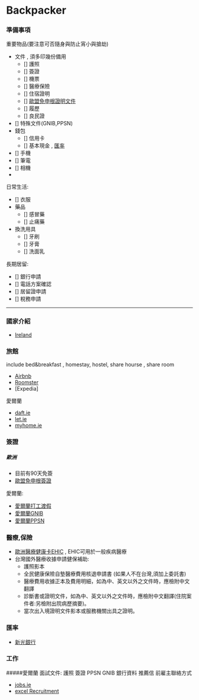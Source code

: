 # Backpacker

### 準備事項
重要物品(要注意可否隨身與防止宵小與搶劫)  
- 文件 , 須多印幾份備用
    - [] 護照
    - [] 簽證
    - [] 機票
    - [] 醫療保險
    - [] 住宿證明
    - [] [歐盟免申根證明文件](#歐洲)
    - [] 履歷
    - [] 良民證
- [] 特殊文件(GNIB,PPSN)
- 錢包
    - [] 信用卡
    - [] 基本現金 , [匯率](#匯率)
- [] 手機
- [] 筆電
- [] 相機
- 

日常生活: 
- [] 衣服
- 藥品
    - [] 感冒藥
    - [] 止痛藥
- 換洗用具
    - [] 牙刷
    - [] 牙膏
    - [] 洗面乳


長期居留:
- [] 銀行申請
- [] 電話方案確認
- [] 居留證申請
- [] 稅務申請


<hr>



### 國家介紹
- [Ireland](Region/Ireland.md)



### 旅館
include bed&breakfast , homestay, hostel, share hourse , share room
- [Airbnb](https://www.airbnb.com)
- [Roomster](https://www.roomster.com)
- [Expedia]

愛爾蘭
- [daft.ie](http://www.daft.ie/)
- [let.ie](http://www.let.ie/)
- [myhome.ie](http://www.myhome.ie/)




### 簽證

##### 歐洲
- 目前有90天免簽
- [歐盟免申根簽證](http://www.mofa.gov.tw/Mobile/FAQ.aspx?s=AD6908DFDDB62656)

愛爾蘭:  
- [愛爾蘭打工渡假](applicants/Ireland_WHA.md)
- [愛爾蘭GNIB](Region/Ireland.md#GNIB)
- [愛爾蘭PPSN](Region/Ireland.md#PPSN)




### 醫療,保險
- [歐洲醫療健康卡EHIC](http://www.hse.ie/eng/services/list/1/schemes/EHIC/) , EHIC可用於一般疾病醫療
- 台灣國外醫療收據申請健保補助:
    - 護照影本
    - 全民健康保險自墊醫療費用核退申請書 (如果人不在台灣,須加上委託書)
    - 醫療費用收據正本及費用明細，如為中、英文以外之文件時，應檢附中文翻譯 
    - 診斷書或證明文件，如為中、英文以外之文件時，應檢附中文翻譯(住院案件者:另檢附出院病歷摘要)。
    - 當次出入境證明文件影本或服務機關出具之證明。


### 匯率
- [新光銀行](https://www.skbank.com.tw/RAT/RAT2_Historys.aspx)



### 工作

#####愛爾蘭
面試文件: 護照 簽證 PPSN GNIB 銀行資料 推薦信 前雇主聯絡方式
- [jobs.ie](http://www.jobs.ie/)
- [excel Recruitment](http://www.excelrecruitment.ie/)



